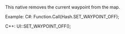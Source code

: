 This native removes the current waypoint from the map.

Example:
C#:
Function.Call(Hash.SET_WAYPOINT_OFF);

C++:
UI::SET_WAYPOINT_OFF();